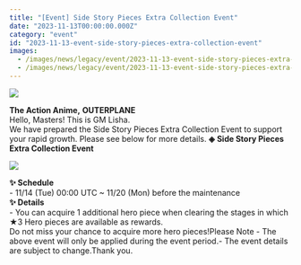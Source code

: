```yaml
---
title: "[Event] Side Story Pieces Extra Collection Event"
date: "2023-11-13T00:00:00.000Z"
category: "event"
id: "2023-11-13-event-side-story-pieces-extra-collection-event"
images:
  - /images/news/legacy/event/2023-11-13-event-side-story-pieces-extra-collection-event/eeeca25553e24ea5a63fe67b9339da3a.webp
  - /images/news/legacy/event/2023-11-13-event-side-story-pieces-extra-collection-event/fc131f87e56c45259dc89ad584a90425.webp
---
```


![](/images/news/legacy/event/2023-11-13-event-side-story-pieces-extra-collection-event/eeeca25553e24ea5a63fe67b9339da3a.webp)  
  
**The Action Anime,** **OUTERPLANE**  
Hello, Masters! This is GM Lisha.  
We have prepared the Side Story Pieces Extra Collection Event to support your rapid growth. Please see below for more details. **◈** **Side Story Pieces Extra Collection Event**

![](/images/news/legacy/event/2023-11-13-event-side-story-pieces-extra-collection-event/fc131f87e56c45259dc89ad584a90425.webp)  
  
**✨ Schedule**  
\- 11/14 (Tue) 00:00 UTC ~ 11/20 (Mon) before the maintenance  
**✨ Details**  
\- You can acquire 1 additional hero piece when clearing the stages in which ★3 Hero pieces are available as rewards.  
Do not miss your chance to acquire more hero pieces!Please Note - The above event will only be applied during the event period.- The event details are subject to change.Thank you.
